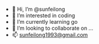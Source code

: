 - 👋 Hi, I’m @sunfeilong
- 👀 I’m interested in coding
- 🌱 I’m currently learning go
- 💞️ I’m looking to collaborate on ...
- 📫 sunfeilong1993@gmail.com

<!---
sunfeilong/sunfeilong is a ✨ special ✨ repository because its `README.md` (this file) appears on your GitHub profile.
You can click the Preview link to take a look at your changes.
--->
